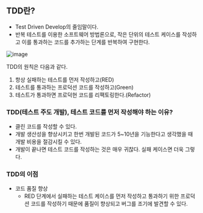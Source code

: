 ## TDD란?
- Test Driven Develop의 줄임말이다.
-  반복 테스트를 이용한 소프트웨어 방법론으로, 작은 단위의 테스트 케이스를 작성하고 이를 통과하는 코드를 추가하는 단계를 반복하여 구현한다.
  
![image](https://github.com/alstjq8251/Cs-tech/assets/98382954/31b7a797-f5ce-493b-af6f-823b87a27b5f)

TDD의 원칙은 다음과 같다.
1. 항상 실패하는 테스트를 먼저 작성하고(RED)
2. 테스트를 통과하는 프로덕션 코드를 작성하고(Green)
3. 테스트가 통과하면 프로덕현 코드를 리팩토링한다.(Refactor) 

### TDD(테스트 주도 개발), 테스트 코드를 먼저 작성해야 하는 이유?
- 클린 코드를 작성할 수 있다.
- 개발 생산성을 향상시키고 한번 개발된 코드가 5~10년을 기능한다고 생각했을 때 개발 비용을 절감시킬 수 있다.
- 개발이 끝나면 테스트 코드를 작성하는 것은 매우 귀찮다. 실패 케이스면 더욱 그렇다.

### TDD의 이점
- 코드 품질 향상
  - RED 단계에서 실패하는 테스트 케이스를 먼저 작성하고 통과하기 위한 프로덕션 코드를 작성하기 때문에 품질이 향상되고 버그를 조기에 발견할 수 있다.

